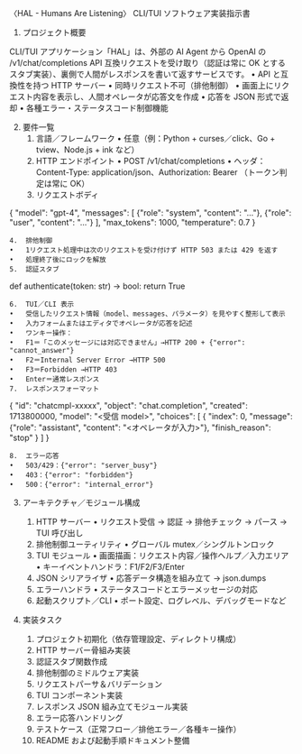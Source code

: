 〈HAL - Humans Are Listening〉 CLI/TUI ソフトウェア実装指示書

1. プロジェクト概要

CLI/TUI アプリケーション「HAL」は、外部の AI Agent から OpenAI の /v1/chat/completions API 互換リクエストを受け取り（認証は常に OK とするスタブ実装）、裏側で人間がレスポンスを書いて返すサービスです。
	•	API と互換性を持つ HTTP サーバー
	•	同時リクエスト不可（排他制御）
	•	画面上にリクエスト内容を表示し、人間オペレータが応答文を作成
	•	応答を JSON 形式で返却
	•	各種エラー・ステータスコード制御機能

2. 要件一覧
	1.	言語／フレームワーク
	•	任意（例：Python + curses／click、Go + tview、Node.js + ink など）
	2.	HTTP エンドポイント
	•	POST /v1/chat/completions
	•	ヘッダ：Content-Type: application/json、Authorization: Bearer <token>（トークン判定は常に OK）
	3.	リクエストボディ

{
  "model": "gpt-4",
  "messages": [
    {"role": "system", "content": "..."},
    {"role": "user",   "content": "..."}
  ],
  "max_tokens": 1000,
  "temperature": 0.7
}


	4.	排他制御
	•	1リクエスト処理中は次のリクエストを受け付けず HTTP 503 または 429 を返す
	•	処理終了後にロックを解放
	5.	認証スタブ

def authenticate(token: str) -> bool:
    return True


	6.	TUI／CLI 表示
	•	受信したリクエスト情報（model、messages、パラメータ）を見やすく整形して表示
	•	入力フォームまたはエディタでオペレータが応答を記述
	•	ワンキー操作：
	•	F1＝「このメッセージには対応できません」→HTTP 200 + {"error": "cannot_answer"}
	•	F2＝Internal Server Error →HTTP 500
	•	F3＝Forbidden →HTTP 403
	•	Enter＝通常レスポンス
	7.	レスポンスフォーマット

{
  "id": "chatcmpl-xxxxx",
  "object": "chat.completion",
  "created": 1713800000,
  "model": "<受信 model>",
  "choices": [
    {
      "index": 0,
      "message": {"role": "assistant", "content": "<オペレータが入力>"},
      "finish_reason": "stop"
    }
  ]
}


	8.	エラー応答
	•	503/429：{"error": "server_busy"}
	•	403：{"error": "forbidden"}
	•	500：{"error": "internal_error"}

3. アーキテクチャ／モジュール構成
	1.	HTTP サーバー
	•	リクエスト受信 → 認証 → 排他チェック → パース → TUI 呼び出し
	2.	排他制御ユーティリティ
	•	グローバル mutex／シングルトンロック
	3.	TUI モジュール
	•	画面描画：リクエスト内容／操作ヘルプ／入力エリア
	•	キーイベントハンドラ：F1/F2/F3/Enter
	4.	JSON シリアライザ
	•	応答データ構造を組み立て → json.dumps
	5.	エラーハンドラ
	•	ステータスコードとエラーメッセージの対応
	6.	起動スクリプト／CLI
	•	ポート設定、ログレベル、デバッグモードなど

4. 実装タスク
	1.	プロジェクト初期化（依存管理設定、ディレクトリ構成）
	2.	HTTP サーバー骨組み実装
	3.	認証スタブ関数作成
	4.	排他制御のミドルウェア実装
	5.	リクエストパーサ＆バリデーション
	6.	TUI コンポーネント実装
	7.	レスポンス JSON 組み立てモジュール実装
	8.	エラー応答ハンドリング
	9.	テストケース（正常フロー／排他エラー／各種キー操作）
	10.	README および起動手順ドキュメント整備

